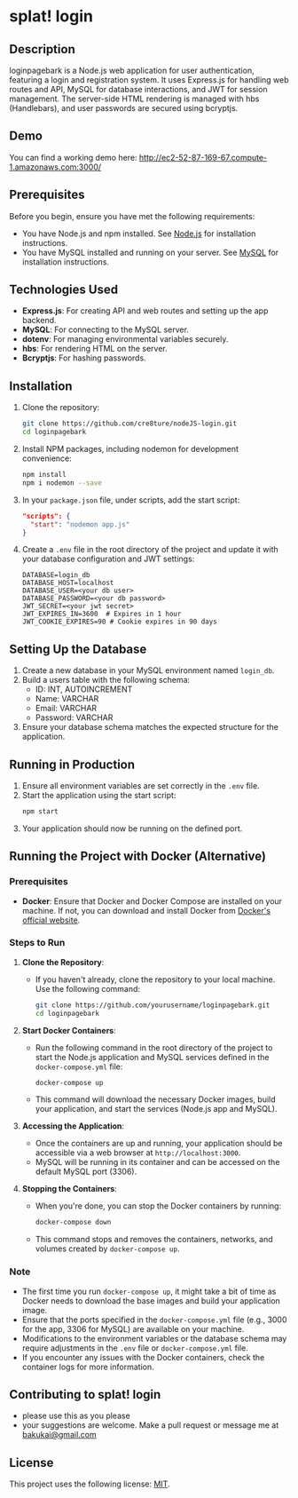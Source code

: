 # splat! login

## Description
loginpagebark is a Node.js web application for user authentication, featuring a login and registration system. It uses Express.js for handling web routes and API, MySQL for database interactions, and JWT for session management. The server-side HTML rendering is managed with hbs (Handlebars), and user passwords are secured using bcryptjs.

## Demo
You can find a working demo here: http://ec2-52-87-169-67.compute-1.amazonaws.com:3000/

## Prerequisites
Before you begin, ensure you have met the following requirements:
* You have Node.js and npm installed. See [Node.js](https://nodejs.org/) for installation instructions.
* You have MySQL installed and running on your server. See [MySQL](https://dev.mysql.com/doc/mysql-installation-excerpt/5.7/en/) for installation instructions.

## Technologies Used
- **Express.js**: For creating API and web routes and setting up the app backend.
- **MySQL**: For connecting to the MySQL server.
- **dotenv**: For managing environmental variables securely.
- **hbs**: For rendering HTML on the server.
- **Bcryptjs**: For hashing passwords.

## Installation

1. Clone the repository:
    ```bash
    git clone https://github.com/cre8ture/nodeJS-login.git
    cd loginpagebark
    ```

2. Install NPM packages, including nodemon for development convenience:
    ```bash
    npm install
    npm i nodemon --save
    ```

3. In your `package.json` file, under scripts, add the start script:
    ```json
    "scripts": {
      "start": "nodemon app.js"
    }
    ```

4. Create a `.env` file in the root directory of the project and update it with your database configuration and JWT settings:
    ```plaintext
    DATABASE=login_db
    DATABASE_HOST=localhost
    DATABASE_USER=<your db user>
    DATABASE_PASSWORD=<your db password>
    JWT_SECRET=<your jwt secret>
    JWT_EXPIRES_IN=3600  # Expires in 1 hour
    JWT_COOKIE_EXPIRES=90 # Cookie expires in 90 days
    ```

## Setting Up the Database
1. Create a new database in your MySQL environment named `login_db`.
2. Build a users table with the following schema:
   - ID: INT, AUTOINCREMENT
   - Name: VARCHAR
   - Email: VARCHAR
   - Password: VARCHAR
3. Ensure your database schema matches the expected structure for the application.

## Running in Production
1. Ensure all environment variables are set correctly in the `.env` file.
2. Start the application using the start script:
    ```bash
    npm start
    ```
3. Your application should now be running on the defined port.


## Running the Project with Docker (Alternative)

### Prerequisites
- **Docker**: Ensure that Docker and Docker Compose are installed on your machine. If not, you can download and install Docker from [Docker's official website](https://www.docker.com/get-started).

### Steps to Run

1. **Clone the Repository**:
   - If you haven't already, clone the repository to your local machine. Use the following command:
     ```bash
     git clone https://github.com/yourusername/loginpagebark.git
     cd loginpagebark
     ```

2. **Start Docker Containers**:
   - Run the following command in the root directory of the project to start the Node.js application and MySQL services defined in the `docker-compose.yml` file:
     ```bash
     docker-compose up
     ```
   - This command will download the necessary Docker images, build your application, and start the services (Node.js app and MySQL).

3. **Accessing the Application**:
   - Once the containers are up and running, your application should be accessible via a web browser at `http://localhost:3000`.
   - MySQL will be running in its container and can be accessed on the default MySQL port (3306).

4. **Stopping the Containers**:
   - When you're done, you can stop the Docker containers by running:
     ```bash
     docker-compose down
     ```
   - This command stops and removes the containers, networks, and volumes created by `docker-compose up`.

### Note
- The first time you run `docker-compose up`, it might take a bit of time as Docker needs to download the base images and build your application image.
- Ensure that the ports specified in the `docker-compose.yml` file (e.g., 3000 for the app, 3306 for MySQL) are available on your machine.
- Modifications to the environment variables or the database schema may require adjustments in the `.env` file or `docker-compose.yml` file.
- If you encounter any issues with the Docker containers, check the container logs for more information.


## Contributing to splat! login
<!-- Contribution guidelines -->
- please use this as you please
- your suggestions are welcome. Make a pull request or message me at bakukai@gmail.com

## License
This project uses the following license: [MIT](https://opensource.org/licenses/MIT).
